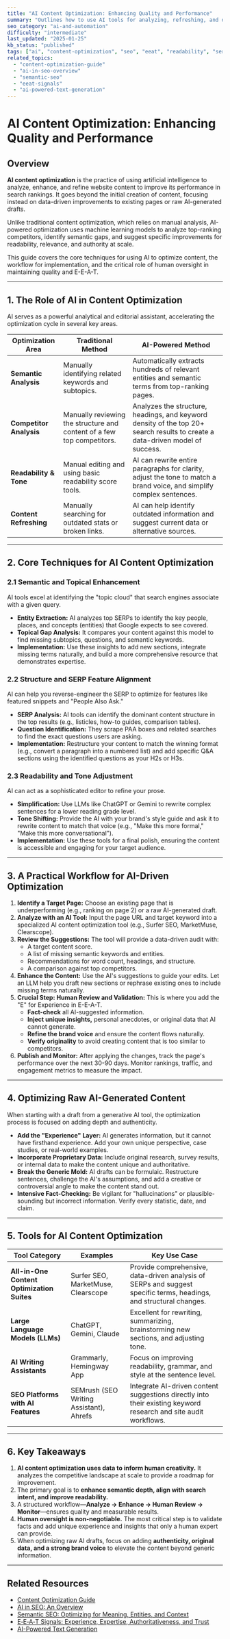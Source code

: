 ```yaml
---
title: "AI Content Optimization: Enhancing Quality and Performance"
summary: "Outlines how to use AI tools for analyzing, refreshing, and optimizing content to improve SEO performance, readability, and E-E-A-T signals."
seo_category: "ai-and-automation"
difficulty: "intermediate"
last_updated: "2025-01-25"
kb_status: "published"
tags: ["ai", "content-optimization", "seo", "eeat", "readability", "serp-analysis", "automation"]
related_topics:
  - "content-optimization-guide"
  - "ai-in-seo-overview"
  - "semantic-seo"
  - "eeat-signals"
  - "ai-powered-text-generation"
---
```


# AI Content Optimization: Enhancing Quality and Performance

## Overview

**AI content optimization** is the practice of using artificial intelligence to analyze, enhance, and refine website content to improve its performance in search rankings. It goes beyond the initial creation of content, focusing instead on data-driven improvements to existing pages or raw AI-generated drafts.

Unlike traditional content optimization, which relies on manual analysis, AI-powered optimization uses machine learning models to analyze top-ranking competitors, identify semantic gaps, and suggest specific improvements for readability, relevance, and authority at scale.

This guide covers the core techniques for using AI to optimize content, the workflow for implementation, and the critical role of human oversight in maintaining quality and E-E-A-T.

---

## 1. The Role of AI in Content Optimization

AI serves as a powerful analytical and editorial assistant, accelerating the optimization cycle in several key areas.

| Optimization Area | Traditional Method | AI-Powered Method |
|---|---|---|
| **Semantic Analysis**| Manually identifying related keywords and subtopics. | Automatically extracts hundreds of relevant entities and semantic terms from top-ranking pages. |
| **Competitor Analysis** | Manually reviewing the structure and content of a few top competitors. | Analyzes the structure, headings, and keyword density of the top 20+ search results to create a data-driven model of success. |
| **Readability & Tone** | Manual editing and using basic readability score tools. | AI can rewrite entire paragraphs for clarity, adjust the tone to match a brand voice, and simplify complex sentences. |
| **Content Refreshing** | Manually searching for outdated stats or broken links. | AI can help identify outdated information and suggest current data or alternative sources. |

---

## 2. Core Techniques for AI Content Optimization

### 2.1 Semantic and Topical Enhancement
AI tools excel at identifying the "topic cloud" that search engines associate with a given query.
-   **Entity Extraction:** AI analyzes top SERPs to identify the key people, places, and concepts (entities) that Google expects to see covered.
-   **Topical Gap Analysis:** It compares your content against this model to find missing subtopics, questions, and semantic keywords.
-   **Implementation:** Use these insights to add new sections, integrate missing terms naturally, and build a more comprehensive resource that demonstrates expertise.

### 2.2 Structure and SERP Feature Alignment
AI can help you reverse-engineer the SERP to optimize for features like featured snippets and "People Also Ask."
-   **SERP Analysis:** AI tools can identify the dominant content structure in the top results (e.g., listicles, how-to guides, comparison tables).
-   **Question Identification:** They scrape PAA boxes and related searches to find the exact questions users are asking.
-   **Implementation:** Restructure your content to match the winning format (e.g., convert a paragraph into a numbered list) and add specific Q&A sections using the identified questions as your H2s or H3s.

### 2.3 Readability and Tone Adjustment
AI can act as a sophisticated editor to refine your prose.
-   **Simplification:** Use LLMs like ChatGPT or Gemini to rewrite complex sentences for a lower reading grade level.
-   **Tone Shifting:** Provide the AI with your brand's style guide and ask it to rewrite content to match that voice (e.g., "Make this more formal," "Make this more conversational").
-   **Implementation:** Use these tools for a final polish, ensuring the content is accessible and engaging for your target audience.

---

## 3. A Practical Workflow for AI-Driven Optimization

1.  **Identify a Target Page:** Choose an existing page that is underperforming (e.g., ranking on page 2) or a raw AI-generated draft.
2.  **Analyze with an AI Tool:** Input the page URL and target keyword into a specialized AI content optimization tool (e.g., Surfer SEO, MarketMuse, Clearscope).
3.  **Review the Suggestions:** The tool will provide a data-driven audit with:
    -   A target content score.
    -   A list of missing semantic keywords and entities.
    -   Recommendations for word count, headings, and structure.
    -   A comparison against top competitors.
4.  **Enhance the Content:** Use the AI's suggestions to guide your edits. Let an LLM help you draft new sections or rephrase existing ones to include missing terms naturally.
5.  **Crucial Step: Human Review and Validation:** This is where you add the "E" for Experience in E-E-A-T.
    -   **Fact-check** all AI-suggested information.
    -   **Inject unique insights,** personal anecdotes, or original data that AI cannot generate.
    -   **Refine the brand voice** and ensure the content flows naturally.
    -   **Verify originality** to avoid creating content that is too similar to competitors.
6.  **Publish and Monitor:** After applying the changes, track the page's performance over the next 30-90 days. Monitor rankings, traffic, and engagement metrics to measure the impact.

---

## 4. Optimizing Raw AI-Generated Content

When starting with a draft from a generative AI tool, the optimization process is focused on adding depth and authenticity.

-   **Add the "Experience" Layer:** AI generates information, but it cannot have firsthand experience. Add your own unique perspective, case studies, or real-world examples.
-   **Incorporate Proprietary Data:** Include original research, survey results, or internal data to make the content unique and authoritative.
-   **Break the Generic Mold:** AI drafts can be formulaic. Restructure sentences, challenge the AI's assumptions, and add a creative or controversial angle to make the content stand out.
-   **Intensive Fact-Checking:** Be vigilant for "hallucinations" or plausible-sounding but incorrect information. Verify every statistic, date, and claim.

---

## 5. Tools for AI Content Optimization

| Tool Category | Examples | Key Use Case |
|---|---|---|
| **All-in-One Content Optimization Suites**| Surfer SEO, MarketMuse, Clearscope| Provide comprehensive, data-driven analysis of SERPs and suggest specific terms, headings, and structural changes. |
| **Large Language Models (LLMs)**| ChatGPT, Gemini, Claude | Excellent for rewriting, summarizing, brainstorming new sections, and adjusting tone. |
| **AI Writing Assistants**| Grammarly, Hemingway App | Focus on improving readability, grammar, and style at the sentence level. |
| **SEO Platforms with AI Features**| SEMrush (SEO Writing Assistant), Ahrefs | Integrate AI-driven content suggestions directly into their existing keyword research and site audit workflows. |

---

## 6. Key Takeaways

1.  **AI content optimization uses data to inform human creativity.** It analyzes the competitive landscape at scale to provide a roadmap for improvement.
2.  The primary goal is to **enhance semantic depth, align with search intent, and improve readability.**
3.  A structured workflow—**Analyze → Enhance → Human Review → Monitor**—ensures quality and measurable results.
4.  **Human oversight is non-negotiable.** The most critical step is to validate facts and add unique experience and insights that only a human expert can provide.
5.  When optimizing raw AI drafts, focus on adding **authenticity, original data, and a strong brand voice** to elevate the content beyond generic information.

---

## Related Resources
- [Content Optimization Guide](7_content-optimization-guide.md)
- [AI in SEO: An Overview](1_ai-in-seo-overview.md)
- [Semantic SEO: Optimizing for Meaning, Entities, and Context](6_semantic-seo.md)
- [E‑E‑A‑T Signals: Experience, Expertise, Authoritativeness, and Trust](5_eeat-signals.md)
- [AI-Powered Text Generation](1_ai-powered-text-generation.md)
